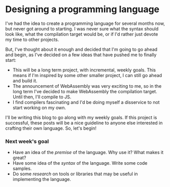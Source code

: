 # Designing a programming language

I've had the idea to create a programming language for several months now, but never got around to starting.
I was never sure what the syntax should look like, what the compilation target would be, or if I'd rather just devote my time to other projects.

But, I've thought about it enough and decided that I'm going to go ahead and begin, as I've decided on a few ideas that have pushed me to finally start:

* This will be a long term project, with incremental, weekly goals. This means if I'm inspired by some other smaller project, I can still go ahead and build it.
* The announcement of WebAssembly was very exciting to me, so in the long term I've decided to make WebAssembly the compilation target. Until then, I'll compile to JS.
* I find compilers fascinating and I'd be doing myself a disservice to not start working on my own.

I'll be writing this blog to go along with my weekly goals. If this project is successful, these posts will be a nice guideline to anyone else interested in crafting their own language. So, let's begin!

### Next week's goal
* Have an idea of the *premise* of the language. Why use it? What makes it great?
* Have some idea of the *syntax* of the language. Write some code samples.
* Do some *research* on tools or libraries that may be useful in implementing the language.
